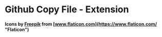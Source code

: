 # Github Copy File - Extension

[screenshot]: https://raw.githubusercontent.com/itayadler/github-file-copy/master/screenshots/screenshot.png "screenshot"

#### Icons by [Freepik](https://www.flaticon.com/authors/freepik "Freepik") from [www.flaticon.com](https://www.flaticon.com/ "Flaticon")
